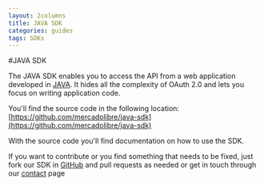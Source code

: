 ```yaml
---
layout: 2columns
title: JAVA SDK
categories: guides
tags: SDKs
---
```



#JAVA SDK

The JAVA SDK enables you to access the API from a web application developed in [JAVA](http://www.java.com).
It hides all the complexity of OAuth 2.0 and lets you focus on writing application code.

You'll find the source code in the following location: [https://github.com/mercadolibre/java-sdk](https://github.com/mercadolibre/java-sdk)

With the source code you'll find documentation on how to use the SDK.
    
If you want to contribute or you find something that needs to be fixed, just fork our SDK in [GitHub](https://github.com/mercadolibre/java-sdk) and pull requests as needed or get in touch through our [contact](/discuss) page
